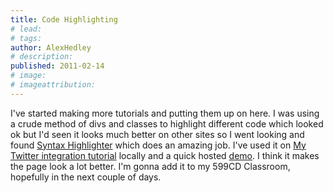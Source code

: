 ```yaml
---
title: Code Highlighting
# lead:
# tags:
author: AlexHedley
# description:
published: 2011-02-14
# image:
# imageattribution:
---
```


I've started making more tutorials and putting them up on here. I was using a crude method of divs and classes to highlight different code which looked ok but I'd seen it looks much better on other sites so I went looking and found [Syntax Highlighter](http://alexgorbatchev.com/SyntaxHighlighter/) which does an amazing job. I've used it on [My Twitter integration tutorial](http://alexhedley.com/testing/twitter.asp) locally and a quick hosted [demo](http://alexhedley.com/workings/highlighter/index.html). I think it makes the page look a lot better. I'm gonna add it to my 599CD Classroom, hopefully in the next couple of days.
